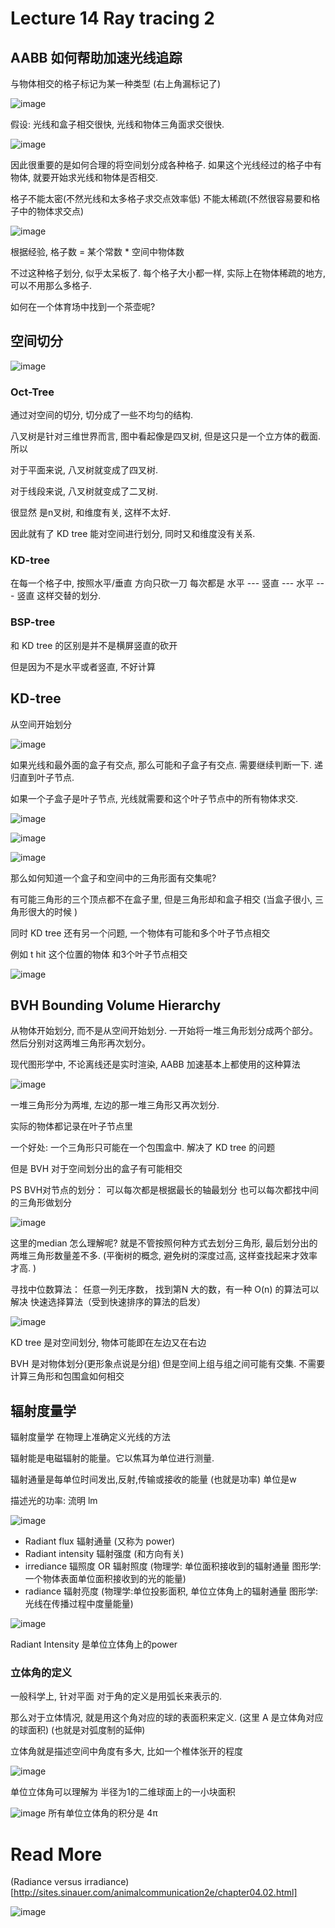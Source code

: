 # Lecture 14 Ray tracing 2

## AABB 如何帮助加速光线追踪

与物体相交的格子标记为某一种类型 (右上角漏标记了)

![image](https://raw.githubusercontent.com/lumixraku/NotesForGraphics/master/images/accray.png)


假设: 光线和盒子相交很快, 光线和物体三角面求交很快.

![image](https://raw.githubusercontent.com/lumixraku/NotesForGraphics/master/images/accray2.png)

因此很重要的是如何合理的将空间划分成各种格子.  如果这个光线经过的格子中有物体, 就要开始求光线和物体是否相交.

格子不能太密(不然光线和太多格子求交点效率低) 不能太稀疏(不然很容易要和格子中的物体求交点)



![image](https://raw.githubusercontent.com/lumixraku/NotesForGraphics/master/images/accray3.png)

根据经验, 格子数 = 某个常数 * 空间中物体数

不过这种格子划分, 似乎太呆板了.  每个格子大小都一样, 实际上在物体稀疏的地方, 可以不用那么多格子.



如何在一个体育场中找到一个茶壶呢?

## 空间切分

![image](https://raw.githubusercontent.com/lumixraku/NotesForGraphics/master/images/spatial.png)


### Oct-Tree
通过对空间的切分, 切分成了一些不均匀的结构.

八叉树是针对三维世界而言, 图中看起像是四叉树, 但是这只是一个立方体的截面.
所以

对于平面来说, 八叉树就变成了四叉树.

对于线段来说, 八叉树就变成了二叉树.

很显然 是n叉树, 和维度有关, 这样不太好.

因此就有了 KD tree 能对空间进行划分, 同时又和维度没有关系.

### KD-tree

在每一个格子中, 按照水平/垂直 方向只砍一刀
每次都是 水平 --- 竖直 --- 水平 --- 竖直 这样交替的划分.

### BSP-tree
和 KD tree 的区别是并不是横屏竖直的砍开

但是因为不是水平或者竖直, 不好计算

## KD-tree

从空间开始划分

![image](https://raw.githubusercontent.com/lumixraku/NotesForGraphics/master/images/kdtree.png)


如果光线和最外面的盒子有交点, 那么可能和子盒子有交点. 需要继续判断一下. 递归直到叶子节点.

如果一个子盒子是叶子节点, 光线就需要和这个叶子节点中的所有物体求交.

![image](https://raw.githubusercontent.com/lumixraku/NotesForGraphics/master/images/kdtree1.png)

![image](https://raw.githubusercontent.com/lumixraku/NotesForGraphics/master/images/kdtreeA.png)

![image](https://raw.githubusercontent.com/lumixraku/NotesForGraphics/master/images/kdtreeB.png)

那么如何知道一个盒子和空间中的三角形面有交集呢?

有可能三角形的三个顶点都不在盒子里, 但是三角形却和盒子相交 (当盒子很小, 三角形很大的时候 )


同时 KD tree 还有另一个问题, 一个物体有可能和多个叶子节点相交

例如 t hit 这个位置的物体 和3个叶子节点相交

![image](https://raw.githubusercontent.com/lumixraku/NotesForGraphics/master/images/kdtree3.png)




## BVH  Bounding Volume Hierarchy

从物体开始划分, 而不是从空间开始划分. 一开始将一堆三角形划分成两个部分。然后分别对这两堆三角形再次划分。

现代图形学中, 不论离线还是实时渲染,  AABB 加速基本上都使用的这种算法


![image](https://raw.githubusercontent.com/lumixraku/NotesForGraphics/master/images/bvh1.png)

一堆三角形分为两堆, 左边的那一堆三角形又再次划分.

实际的物体都记录在叶子节点里

一个好处: 一个三角形只可能在一个包围盒中. 解决了 KD tree 的问题

但是 BVH 对于空间划分出的盒子有可能相交

PS BVH对节点的划分： 可以每次都是根据最长的轴最划分  也可以每次都找中间的三角形做划分

![image](https://raw.githubusercontent.com/lumixraku/NotesForGraphics/master/images/bvh2.png)

这里的median 怎么理解呢? 就是不管按照何种方式去划分三角形, 最后划分出的两堆三角形数量差不多.
(平衡树的概念, 避免树的深度过高, 这样查找起来才效率才高. )

寻找中位数算法： 任意一列无序数， 找到第N 大的数，有一种 O(n) 的算法可以解决  快速选择算法（受到快速排序的算法的启发）

![image](https://raw.githubusercontent.com/lumixraku/NotesForGraphics/master/images/bvh3.png)

KD tree 是对空间划分, 物体可能即在左边又在右边

BVH 是对物体划分(更形象点说是分组) 但是空间上组与组之间可能有交集.  不需要计算三角形和包围盒如何相交



## 辐射度量学

辐射度量学 在物理上准确定义光线的方法


辐射能是电磁辐射的能量。它以焦耳为单位进行测量.

辐射通量是每单位时间发出,反射,传输或接收的能量  (也就是功率)  单位是w

描述光的功率: 流明 lm

![image](https://raw.githubusercontent.com/lumixraku/NotesForGraphics/master/images/radiance.png)

- Radiant flux 辐射通量 (又称为 power)
- Radiant intensity 辐射强度  (和方向有关)
- irrediance 辐照度 OR 辐射照度 (物理学: 单位面积接收到的辐射通量    图形学:一个物体表面单位面积接收到的光的能量)
- radiance 辐射亮度 (物理学:单位投影面积, 单位立体角上的辐射通量      图形学:光线在传播过程中度量能量)


![image](https://raw.githubusercontent.com/lumixraku/NotesForGraphics/master/images/radiance2.png)

Radiant Intensity 是单位立体角上的power


### 立体角的定义

一般科学上, 针对平面 对于角的定义是用弧长来表示的.

那么对于立体情况, 就是用这个角对应的球的表面积来定义.  (这里 A 是立体角对应的球面积)  (也就是对弧度制的延伸)

立体角就是描述空间中角度有多大, 比如一个椎体张开的程度

![image](https://raw.githubusercontent.com/lumixraku/NotesForGraphics/master/images/radiance3.png)

单位立体角可以理解为 半径为1的二维球面上的一小块面积

![image](https://raw.githubusercontent.com/lumixraku/NotesForGraphics/master/images/radiance3.png)
所有单位立体角的积分是 4π


# Read More
(Radiance versus irradiance)[http://sites.sinauer.com/animalcommunication2e/chapter04.02.html]

![image](https://raw.githubusercontent.com/lumixraku/NotesForGraphics/master/images/radiance11.jpg)
